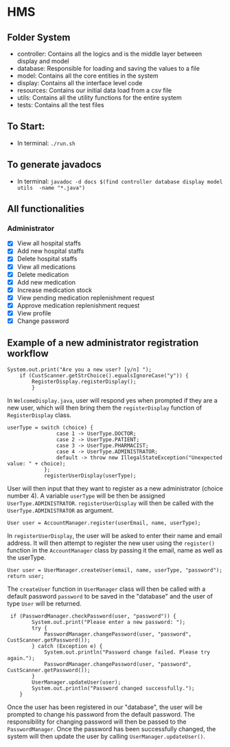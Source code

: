 # HMS

## Folder System

- controller: Contains all the logics and is the middle layer between display and model
- database: Responsible for loading and saving the values to a file
- model: Contains all the core entities in the system
- display: Contains all the interface level code
- resources: Contains our initial data load from a csv file
- utils: Contains all the utility functions for the entire system
- tests: Contains all the test files

## To Start:

- In terminal: `./run.sh`

## To generate javadocs

- In terminal: `javadoc -d docs $(find controller database display model utils  -name "*.java")`

## All functionalities

### Administrator

- [x] View all hospital staffs
- [x] Add new hospital staffs
- [x] Delete hospital staffs
- [x] View all medications
- [x] Delete medication
- [x] Add new medication
- [x] Increase medication stock
- [x] View pending medication replenishment request
- [x] Approve medication replenishment request
- [x] View profile
- [x] Change password

## Example of a new administrator registration workflow

```
System.out.print("Are you a new user? [y/n] ");
    if (CustScanner.getStrChoice().equalsIgnoreCase("y")) {
        RegisterDisplay.registerDisplay();
        }
```

In `WelcomeDisplay.java`, user will respond yes when prompted if they are a new user, which will then bring them the `registerDisplay` function of `RegisterDisplay` class.

```
userType = switch (choice) {
                case 1 -> UserType.DOCTOR;
                case 2 -> UserType.PATIENT;
                case 3 -> UserType.PHARMACIST;
                case 4 -> UserType.ADMINISTRATOR;
                default -> throw new IllegalStateException("Unexpected value: " + choice);
            };
            registerUserDisplay(userType);
```

User will then input that they want to register as a new administrator (choice number 4). A variable `userType` will be then be assigned `UserType.ADMINISTRATOR`. `registerUserDisplay` will then be called with the `UserType.ADMINISTRATOR` as argument.

```
User user = AccountManager.register(userEmail, name, userType);
```

In `registerUserDisplay`, the user will be asked to enter their name and email address. It will then attempt to register the new user using the `register()` function in the `AccountManager` class by passing it the email, name as well as the userType.

```
User user = UserManager.createUser(email, name, userType, "password");
return user;
```

The `createUser` function in `UserManager` class will then be called with a default password `password` to be saved in the "database" and the user of type `User` will be returned.

```
 if (PasswordManager.checkPassword(user, "password")) {
        System.out.print("Please enter a new password: ");
        try {
            PasswordManager.changePassword(user, "password", CustScanner.getPassword());
        } catch (Exception e) {
            System.out.println("Password change failed. Please try again.");
            PasswordManager.changePassword(user, "password", CustScanner.getPassword());
        }
        UserManager.updateUser(user);
        System.out.println("Password changed successfully.");
    }
```

Once the user has been registered in our "database", the user will be prompted to change his password from the default password. The responsibility for changing password will then be passed to the `PasswordManager`. Once the password has been successfully changed, the system will then update the user by calling `UserManager.updateUser()`.
